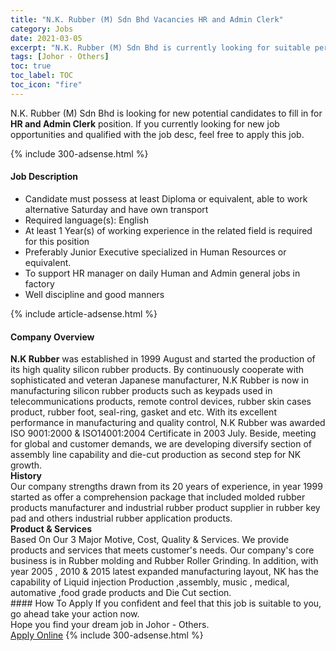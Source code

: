 ```yaml
---
title: "N.K. Rubber (M) Sdn Bhd Vacancies HR and Admin Clerk" 
category: Jobs 
date: 2021-03-05 
excerpt: "N.K. Rubber (M) Sdn Bhd is currently looking for suitable person to fill in the HR and Admin Clerk which based in Johor - Others" 
tags: [Johor - Others] 
toc: true 
toc_label: TOC 
toc_icon: "fire" 
--- 
```


<p>N.K. Rubber (M) Sdn Bhd is looking for new potential candidates to fill in for <b>HR and Admin Clerk</b> position. If you currently looking for new job opportunities and qualified with the job desc, feel free to apply this job.
</p>{% include 300-adsense.html %} 
<div><div><h4>Job Description</h4></div><div><div><span><div><ul><li>Candidate must possess at least Diploma or equivalent, able to work alternative Saturday and have own transport&#160;&#160;</li><li>Required language(s): English</li><li>At least 1&#160;Year(s) of working experience in the related field is required for this position&#160;</li><li>Preferably Junior Executive specialized in Human Resources or equivalent.</li><li>To support HR manager on daily Human and Admin general jobs in factory&#160;</li><li>Well discipline and good manners&#160;</li></ul></div></span></div></div></div> 
{% include article-adsense.html %} 
<div><div><h4>Company Overview</h4></div><div><div><span><div><div>
<div><strong>N.K Rubber</strong> was established in 1999 August and started the production of its high quality silicon rubber products. By continuously cooperate with sophisticated and veteran Japanese manufacturer, N.K Rubber is now&#160;in manufacturing silicon rubber products such as keypads used in telecommunications products, remote control devices, rubber skin cases product, rubber foot, seal-ring, gasket and etc. With its excellent performance in manufacturing and quality control, N.K Rubber was awarded ISO 9001:2000 &amp; ISO14001:2004 Certificate in 2003 July. Beside, meeting for global and customer demands, we are developing diversify section of&#160; assembly line capability and die-cut production as second step for NK growth.</div>
</div>
<div><strong>History</strong></div>
<div>
<div>Our company strengths drawn from its&#160;20 years of experience, in year 1999 started as offer a comprehension package that included molded rubber products manufacturer and industrial rubber product supplier in rubber key pad and others industrial rubber application products.</div>
</div>
<div><strong>Product &amp; Services</strong></div>
<div>
<div>Based On Our 3 Major Motive, Cost, Quality &amp; Services. We provide products and services that meets customer's needs. Our company's core business is in Rubber molding and Rubber&#160;Roller Grinding. In addition, with year 2005 , 2010 &amp; 2015 latest expanded manufacturing layout, NK has the capability of Liquid injection Production ,assembly, music , medical, automative ,food grade products&#160;and Die Cut section.</div>
</div></div></span></div></div></div> 
#### How To Apply 
If you confident and feel that this job is suitable to you, go ahead take your action now. <br/> 
Hope you find your dream job in Johor - Others. <br/> 
<a href="https://www.jobstreet.com.my/en/job/hr-and-admin-clerk-4498680?jobId=jobstreet-my-job-4498680&" class="btn btn--info" target="_blank" rel="nofollow noopenner">Apply Online</a> 
{% include 300-adsense.html %} 